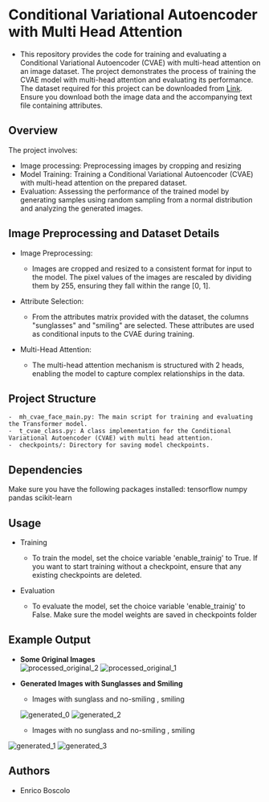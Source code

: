 # Conditional Variational Autoencoder with Multi Head Attention

* This repository provides the code for training and evaluating a Conditional Variational Autoencoder (CVAE) with multi-head attention on an image dataset. The project demonstrates the process of training the CVAE model with multi-head attention and evaluating its performance. The dataset required for this project can be downloaded from [Link](https://vis-www.cs.umass.edu/lfw/). Ensure you download both the image data and the accompanying text file containing attributes.



## Overview
The project involves:
- Image processing: Preprocessing images by cropping and resizing
- Model Training: Training a Conditional Variational Autoencoder (CVAE) with multi-head attention on the prepared dataset.
- Evaluation:  Assessing the performance of the trained model by generating samples using random sampling from a normal distribution and analyzing the generated images.

## Image Preprocessing and Dataset Details
* Image Preprocessing:
	- Images are cropped and resized to a consistent format for input to the model. 
The pixel values of the images are rescaled by dividing them by 255, ensuring they fall within the range [0, 1].

* Attribute Selection:
	- From the attributes matrix provided with the dataset, the columns "sunglasses" and "smiling" are selected.
	These attributes are used as conditional inputs to the CVAE during training.

* Multi-Head Attention:
	- The multi-head attention mechanism is structured with 2 heads, enabling the model to capture complex relationships in the data.



## Project Structure
	-  mh_cvae_face_main.py: The main script for training and evaluating the Transformer model.
	-  t_cvae_class.py: A class implementation for the Conditional Variational Autoencoder (CVAE) with multi head attention.
	-  checkpoints/: Directory for saving model checkpoints.



## Dependencies
Make sure you have the following packages installed:
	tensorflow numpy pandas scikit-learn 


## Usage
* Training
	-  To train the model, set the choice variable 'enable_trainig'  to True. If you want to start training without a checkpoint, ensure that any existing checkpoints are deleted.

* Evaluation
	- To evaluate the model, set the choice variable 'enable_trainig' to False. Make sure the model weights are saved in checkpoints folder
		

## Example Output
- **Some Original Images**  
![processed_original_2](https://github.com/user-attachments/assets/f5728146-a750-410a-bb33-76fa84c110bf) ![processed_original_1](https://github.com/user-attachments/assets/c9029bdf-6153-4ce6-bc60-94e40bd8e17d)



- **Generated Images with Sunglasses and Smiling**  
	- Images with sunglass and no-smiling , smiling
   
   ![generated_0](https://github.com/user-attachments/assets/7fbdcf72-010a-4ef8-949f-6237c2749e92) ![generated_2](https://github.com/user-attachments/assets/9124c4ba-07d8-468a-9633-c5e3cb189b37)

	- Images with no sunglass and no-smiling , smiling

![generated_1](https://github.com/user-attachments/assets/1f9dad68-0f01-4ecb-aeed-756ccbc0928c)  ![generated_3](https://github.com/user-attachments/assets/767c6f0a-b42b-4ea6-8616-b33b1fee8b55)


## Authors

* Enrico Boscolo
